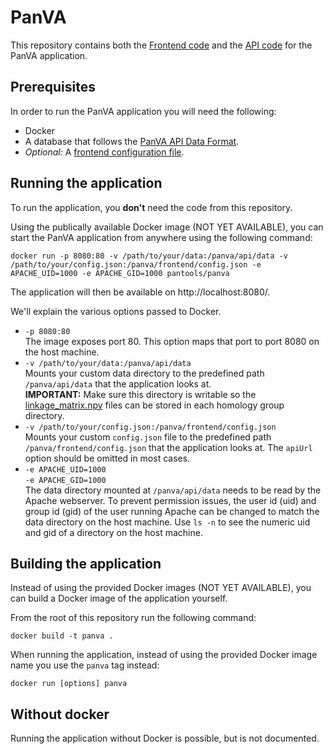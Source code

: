 # PanVA

This repository contains both the [Frontend code](frontend) and the [API code](api) for the PanVA application.


## Prerequisites

In order to run the PanVA application you will need the following:

- Docker
- A database that follows the [PanVA API Data Format](api/docs/data-format.md).
- _Optional:_ A [frontend configuration file](frontend/docs/config.md).


## Running the application

To run the application, you **don't** need the code from this repository.

Using the publically available Docker image (NOT YET AVAILABLE), you can start the PanVA application from anywhere using the following command:

```
docker run -p 8080:80 -v /path/to/your/data:/panva/api/data -v /path/to/your/config.json:/panva/frontend/config.json -e APACHE_UID=1000 -e APACHE_GID=1000 pantools/panva
```

The application will then be available on http://localhost:8080/.


We'll explain the various options passed to Docker.

- `-p 8080:80` \
  The image exposes port 80. This option maps that port to port 8080 on the host machine.
- `-v /path/to/your/data:/panva/api/data` \
  Mounts your custom data directory to the predefined path `/panva/api/data` that the application looks at. \
  **IMPORTANT:** Make sure this directory is writable so the [linkage_matrix.npy](api/docs/data-format.md#linkage_matrixnpy-auto-generated) files can be stored in each homology group directory.
- `-v /path/to/your/config.json:/panva/frontend/config.json` \
  Mounts your custom `config.json` file to the predefined path `/panva/frontend/config.json` that the application looks at. The `apiUrl` option should be omitted in most cases.
- `-e APACHE_UID=1000` \
  `-e APACHE_GID=1000` \
  The data directory mounted at `/panva/api/data` needs to be read by the Apache webserver. To prevent permission issues, the user id (uid) and group id (gid) of the user running Apache can be changed to match the data directory on the host machine. Use `ls -n` to see the numeric uid and gid of a directory on the host machine.



## Building the application

Instead of using the provided Docker images (NOT YET AVAILABLE), you can build a Docker image of the application yourself.

From the root of this repository run the following command:

```
docker build -t panva .
```

When running the application, instead of using the provided Docker image name you use the `panva` tag instead:

```
docker run [options] panva
```


## Without docker

Running the application without Docker is possible, but is not documented.
